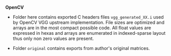 **OpenCV**

* Folder here contains exported C headers files `vgg_generated_XX.i` used by
OpenCV VGG upstream implementation. File sizes are optimized and arrays are
in the most compact possible code. All float values are expressed in hexas and
arrays are enumerated in indexed-sparse layout thus only non zero values are
present.

* Folder `original` contains exports from author's original matrices.
